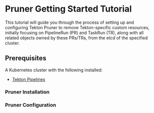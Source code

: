 <!--
---
linkTitle: "Tutorial: Getting Started"
weight: 100
---
-->

# Pruner Getting Started Tutorial

This tutorial will guide you through the process of setting up and configuring Tekton Pruner to remove Tekton-specific custom resources, initially focusing on PipelineRun (PR) and TaskRun (TR), along with all related objects owned by these PRs/TRs, from the etcd of the specified cluster.

## Prerequisites

A Kubernetes cluster with the following installed:

* [Tekton Pipelines](https://github.com/tektoncd/pipeline/blob/main/docs/install.md)

### Pruner Installation

### Pruner Configuration

